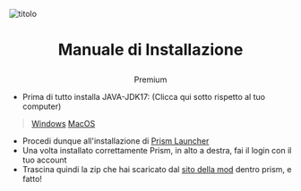![titolo](CreateCraft/1.png)

# <p style="text-align: center;">Manuale di Installazione</p>
<p style="text-align: center;">Premium</p>

- Prima di tutto installa JAVA-JDK17: (Clicca qui sotto rispetto al tuo computer)

> [Windows](https://download.oracle.com/java/17/archive/jdk-17.0.10_windows-x64_bin.exe)
> [MacOS](https://download.oracle.com/java/17/archive/jdk-17.0.10_macos-x64_bin.dmg)

- Procedi dunque all'installazione di [Prism Launcher](https://prismlauncher.org/download/)
- Una volta installato correttamente Prism, in alto a destra, fai il login con il tuo account
- Trascina quindi la zip che hai scaricato dal [sito della mod](https://mod.hemerald.net) dentro prism, e fatto!
